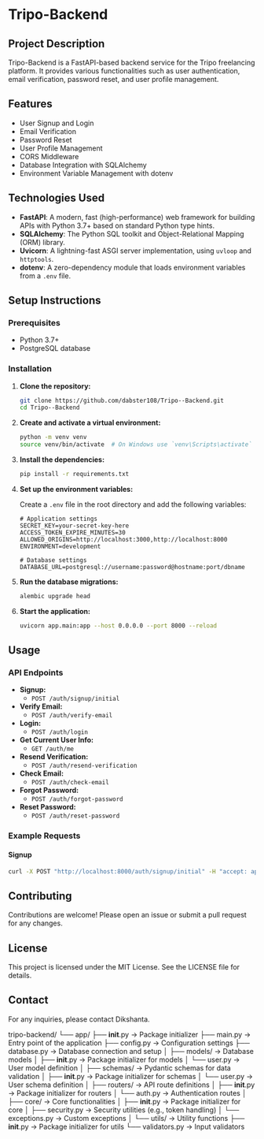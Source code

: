 
# Tripo-Backend

## Project Description

Tripo-Backend is a FastAPI-based backend service for the Tripo freelancing platform. It provides various functionalities such as user authentication, email verification, password reset, and user profile management.

## Features

- User Signup and Login
- Email Verification
- Password Reset
- User Profile Management
- CORS Middleware
- Database Integration with SQLAlchemy
- Environment Variable Management with dotenv

## Technologies Used

- **FastAPI**: A modern, fast (high-performance) web framework for building APIs with Python 3.7+ based on standard Python type hints.
- **SQLAlchemy**: The Python SQL toolkit and Object-Relational Mapping (ORM) library.
- **Uvicorn**: A lightning-fast ASGI server implementation, using `uvloop` and `httptools`.
- **dotenv**: A zero-dependency module that loads environment variables from a `.env` file.

## Setup Instructions

### Prerequisites

- Python 3.7+
- PostgreSQL database

### Installation

1. **Clone the repository:**

    ```sh
    git clone https://github.com/dabster108/Tripo--Backend.git
    cd Tripo--Backend
    ```

2. **Create and activate a virtual environment:**

    ```sh
    python -m venv venv
    source venv/bin/activate  # On Windows use `venv\Scripts\activate`
    ```

3. **Install the dependencies:**

    ```sh
    pip install -r requirements.txt
    ```

4. **Set up the environment variables:**

    Create a `.env` file in the root directory and add the following variables:

    ```properties
    # Application settings
    SECRET_KEY=your-secret-key-here
    ACCESS_TOKEN_EXPIRE_MINUTES=30
    ALLOWED_ORIGINS=http://localhost:3000,http://localhost:8000
    ENVIRONMENT=development

    # Database settings
    DATABASE_URL=postgresql://username:password@hostname:port/dbname
    ```

5. **Run the database migrations:**

    ```sh
    alembic upgrade head
    ```

6. **Start the application:**

    ```sh
    uvicorn app.main:app --host 0.0.0.0 --port 8000 --reload
    ```

## Usage

### API Endpoints

- **Signup:**
    - `POST /auth/signup/initial`
- **Verify Email:**
    - `POST /auth/verify-email`
- **Login:**
    - `POST /auth/login`
- **Get Current User Info:**
    - `GET /auth/me`
- **Resend Verification:**
    - `POST /auth/resend-verification`
- **Check Email:**
    - `POST /auth/check-email`
- **Forgot Password:**
    - `POST /auth/forgot-password`
- **Reset Password:**
    - `POST /auth/reset-password`

### Example Requests

#### Signup

```sh
curl -X POST "http://localhost:8000/auth/signup/initial" -H "accept: application/json" -H "Content-Type: application/json" -d '{"email": "user@example.com", "password": "string"}'
```

## Contributing

Contributions are welcome! Please open an issue or submit a pull request for any changes.

## License

This project is licensed under the MIT License. See the LICENSE file for details.

## Contact

For any inquiries, please contact Dikshanta.

tripo-backend/
  └── app/
      ├── __init__.py          → Package initializer
      ├── main.py              → Entry point of the application
      ├── config.py            → Configuration settings
      ├── database.py          → Database connection and setup
      │
      ├── models/              → Database models
      │   ├── __init__.py      → Package initializer for models
      │   └── user.py          → User model definition
      │
      ├── schemas/             → Pydantic schemas for data validation
      │   ├── __init__.py      → Package initializer for schemas
      │   └── user.py          → User schema definition
      │
      ├── routers/             → API route definitions
      │   ├── __init__.py      → Package initializer for routers
      │   └── auth.py          → Authentication routes
      │
      ├── core/                → Core functionalities
      │   ├── __init__.py      → Package initializer for core
      │   ├── security.py      → Security utilities (e.g., token handling)
      │   └── exceptions.py    → Custom exceptions
      │
      └── utils/               → Utility functions
          ├── __init__.py      → Package initializer for utils
          └── validators.py    → Input validators
